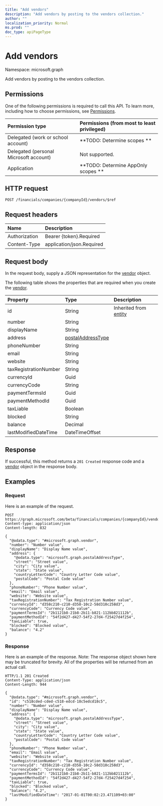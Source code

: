 ```yaml
---
title: "Add vendors"
description: "Add vendors by posting to the vendors collection."
author: ""
localization_priority: Normal
ms.prod: ""
doc_type: apiPageType
---
```


# Add vendors

Namespace: microsoft.graph

Add vendors by posting to the vendors collection.

## Permissions
One of the following permissions is required to call this API. To learn more, including how to choose permissions, see [Permissions](/concepts/permissions-reference.md).

|Permission type|Permissions (from most to least privileged)|
|:---|:---|
|Delegated (work or school account)|**TODO: Determine scopes **|
|Delegated (personal Microsoft account)|Not supported.|
|Application|**TODO: Determine AppOnly scopes **|

## HTTP request
<!-- {
  "blockType": "ignored"
}
-->
``` http
POST /financials/companies/{companyId}/vendors/$ref
```

## Request headers
|Name|Description|
|:---|:---|
|Authorization|Bearer {token}.Required|
|Content-Type|application/json.Required|

## Request body
In the request body, supply a JSON representation for the [vendor](../resources/vendor.md) object.

The following table shows the properties that are required when you create the [vendor](../resources/vendor.md).

|Property|Type|Description|
|:---|:---|:---|
|id|String| Inherited from [entity](../resources/entity.md)|
|number|String||
|displayName|String||
|address|[postalAddressType](../resources/postaladdresstype.md)||
|phoneNumber|String||
|email|String||
|website|String||
|taxRegistrationNumber|String||
|currencyId|Guid||
|currencyCode|String||
|paymentTermsId|Guid||
|paymentMethodId|Guid||
|taxLiable|Boolean||
|blocked|String||
|balance|Decimal||
|lastModifiedDateTime|DateTimeOffset||



## Response
If successful, this method returns a `201 Created` response code and a [vendor](../resources/vendor.md) object in the response body.

## Examples

### Request
Here is an example of the request.
<!-- {
  "blockType": "request",
  "name": "create_vendor_from_"
}
-->
``` http
POST https://graph.microsoft.com/beta/financials/companies/{companyId}/vendors
Content-type: application/json
Content-length: 832

{
  "@odata.type": "#microsoft.graph.vendor",
  "number": "Number value",
  "displayName": "Display Name value",
  "address": {
    "@odata.type": "microsoft.graph.postalAddressType",
    "street": "Street value",
    "city": "City value",
    "state": "State value",
    "countryLetterCode": "Country Letter Code value",
    "postalCode": "Postal Code value"
  },
  "phoneNumber": "Phone Number value",
  "email": "Email value",
  "website": "Website value",
  "taxRegistrationNumber": "Tax Registration Number value",
  "currencyId": "d358c210-c210-d358-10c2-58d310c258d3",
  "currencyCode": "Currency Code value",
  "paymentTermsId": "2b1121b8-21b8-2b11-b821-112bb821112b",
  "paymentMethodId": "54f2d427-d427-54f2-27d4-f25427d4f254",
  "taxLiable": true,
  "blocked": "Blocked value",
  "balance": "4.2"
}
```

### Response
Here is an example of the response. Note: The response object shown here may be truncated for brevity. All of the properties will be returned from an actual call.
<!-- {
  "blockType": "response",
  "truncated": true,
  "@odata.type": "microsoft.graph.vendor"
}
-->
``` http
HTTP/1.1 201 Created
Content-Type: application/json
Content-Length: 944

{
  "@odata.type": "#microsoft.graph.vendor",
  "id": "c518cded-cded-c518-edcd-18c5edcd18c5",
  "number": "Number value",
  "displayName": "Display Name value",
  "address": {
    "@odata.type": "microsoft.graph.postalAddressType",
    "street": "Street value",
    "city": "City value",
    "state": "State value",
    "countryLetterCode": "Country Letter Code value",
    "postalCode": "Postal Code value"
  },
  "phoneNumber": "Phone Number value",
  "email": "Email value",
  "website": "Website value",
  "taxRegistrationNumber": "Tax Registration Number value",
  "currencyId": "d358c210-c210-d358-10c2-58d310c258d3",
  "currencyCode": "Currency Code value",
  "paymentTermsId": "2b1121b8-21b8-2b11-b821-112bb821112b",
  "paymentMethodId": "54f2d427-d427-54f2-27d4-f25427d4f254",
  "taxLiable": true,
  "blocked": "Blocked value",
  "balance": "4.2",
  "lastModifiedDateTime": "2017-01-01T00:02:23.471109+03:00"
}
```

